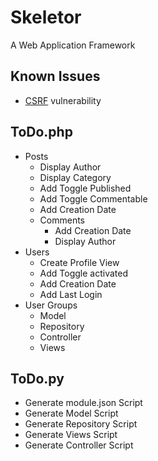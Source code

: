 # Skeletor
A Web Application Framework

## Known Issues
* [CSRF](https://www.owasp.org/index.php/Cross-Site_Request_Forgery_%28CSRF%29) vulnerability

## ToDo.php
* Posts
  * Display Author
  * Display Category
  * Add Toggle Published
  * Add Toggle Commentable
  * Add Creation Date
  * Comments
    * Add Creation Date
    * Display Author
* Users
  * Create Profile View
  * Add Toggle activated
  * Add Creation Date
  * Add Last Login
* User Groups
  * Model
  * Repository
  * Controller
  * Views

## ToDo.py
* Generate module.json Script
* Generate Model Script
* Generate Repository Script
* Generate Views Script
* Generate Controller Script